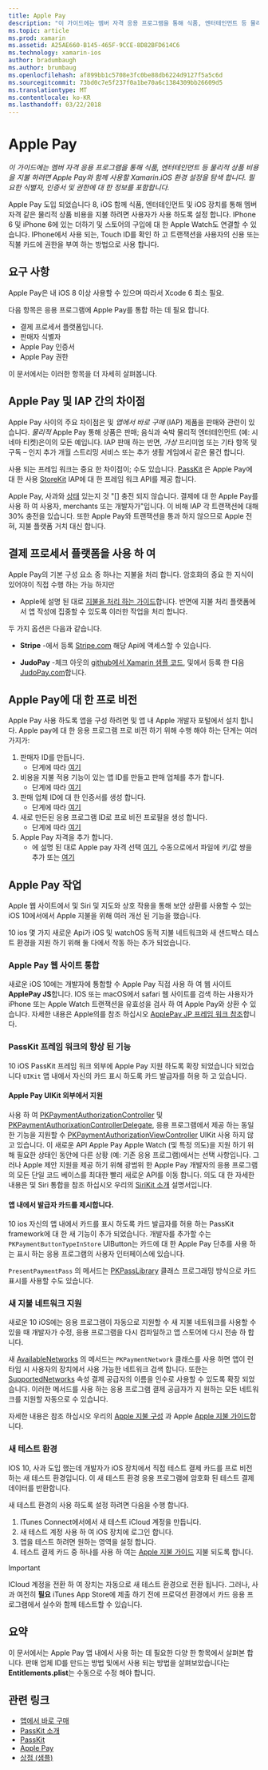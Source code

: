```yaml
---
title: Apple Pay
description: "이 가이드에는 멤버 자격 응용 프로그램을 통해 식품, 엔터테인먼트 등 물리적 상품 비용을 지불 하려면 Apple Pay와 함께 사용할 Xamarin.iOS 환경 설정을 탐색 합니다. 필요한 식별자, 인증서 및 권한에 대 한 정보를 포함합니다."
ms.topic: article
ms.prod: xamarin
ms.assetid: A25AE660-B145-465F-9CCE-8D82BFD614C6
ms.technology: xamarin-ios
author: bradumbaugh
ms.author: brumbaug
ms.openlocfilehash: af899bb1c5708e3fc0be88db6224d9127f5a5c6d
ms.sourcegitcommit: 73bd0c7e5f237f0a1be70a6c1384309bb26609d5
ms.translationtype: MT
ms.contentlocale: ko-KR
ms.lasthandoff: 03/22/2018
---
```

# <a name="apple-pay"></a>Apple Pay

_이 가이드에는 멤버 자격 응용 프로그램을 통해 식품, 엔터테인먼트 등 물리적 상품 비용을 지불 하려면 Apple Pay와 함께 사용할 Xamarin.iOS 환경 설정을 탐색 합니다. 필요한 식별자, 인증서 및 권한에 대 한 정보를 포함합니다._


Apple Pay 도입 되었습니다 8, iOS 함께 식품, 엔터테인먼트 및 iOS 장치를 통해 멤버 자격 같은 물리적 상품 비용을 지불 하려면 사용자가 사용 하도록 설정 합니다. IPhone 6 및 iPhone 6에 있는 더하기 및 스토어의 구입에 대 한 Apple Watch도 연결할 수 있습니다. IPhone에서 사용 되는, Touch ID를 확인 하 고 트랜잭션을 사용자의 신용 또는 직불 카드에 권한을 부여 하는 방법으로 사용 합니다.


## <a name="requirements"></a>요구 사항

Apple Pay은 내 iOS 8 이상 사용할 수 있으며 따라서 Xcode 6 최소 필요.

다음 항목은 응용 프로그램에 Apple Pay를 통합 하는 데 필요 합니다.

 - 결제 프로세서 플랫폼입니다.
 - 판매자 식별자
 - Apple Pay 인증서
 - Apple Pay 권한

이 문서에서는 이러한 항목을 더 자세히 살펴봅니다.

## <a name="differences-between-apple-pay-and-iap"></a>Apple Pay 및 IAP 간의 차이점

Apple Pay 사이의 주요 차이점은 및 *앱에서 바로 구매* (IAP) 제품을 판매와 관련이 있습니다. *물리적* Apple Pay 통해 상품은 판매; 음식과 숙박 물리적 엔터테인먼트 (예: 시네마 티켓)은이의 모든 예입니다. IAP 판매 하는 반면, *가상* 프리미엄 또는 기타 항목 및 구독 – 인지 추가 개월 스트리밍 서비스 또는 추가 생활 게임에서 같은 물건 합니다.

사용 되는 프레임 워크는 중요 한 차이점이; 수도 있습니다. [PassKit](https://developer.apple.com/library/ios/documentation/PassKit/Reference/PKPaymentAuthorizationViewController_Ref/) 은 Apple Pay에 대 한 사용 [StoreKit](https://developer.apple.com/library/ios/documentation/PassKit/Reference/PKPaymentAuthorizationViewController_Ref/) IAP에 대 한 프레임 워크 API를 제공 합니다.

Apple Pay, 사과와 [상태](https://developer.apple.com/apple-pay/Getting-Started-with-Apple-Pay.pdf) 있는지 것 "[] 충전 되지 않습니다. 결제에 대 한 Apple Pay를 사용 하 여 사용자, merchants 또는 개발자가"입니다. 이 비해 IAP 각 트랜잭션에 대해 30% 충전을 있습니다. 또한 Apple Pay와 트랜잭션을 통과 하지 않으므로 Apple 전혀, 지불 플랫폼 거치 대신 합니다.


## <a name="using-a-payment-processor-platform"></a>결제 프로세서 플랫폼을 사용 하 여

Apple Pay의 기본 구성 요소 중 하나는 지불을 처리 합니다. 암호화의 중요 한 지식이 있어야이 직접 수행 하는 가능 하지만
- Apple에 설명 된 대로 [지불을 처리 하는 가이드](https://developer.apple.com/library/ios/ApplePay_Guide/ProcessPayment.html)합니다.
반면에 지불 처리 플랫폼에서 앱 작성에 집중할 수 있도록 이러한 작업을 처리 합니다.

두 가지 옵션은 다음과 같습니다.

- **Stripe** -에서 등록 [Stripe.com](https://stripe.com/) 해당 Api에 액세스할 수 있습니다.

- **JudoPay** -체크 아웃의 [github에서 Xamarin 샘플 코드](https://github.com/Judopay/Xamarin-Sample-App), 및에서 등록 한 다음 [JudoPay.com](https://www.judopay.com/)합니다.


## <a name="provisioning-for-apple-pay"></a>Apple Pay에 대 한 프로 비전

Apple Pay 사용 하도록 앱을 구성 하려면 및 앱 내 Apple 개발자 포털에서 설치 합니다. Apple pay에 대 한 응용 프로그램 프로 비전 하기 위해 수행 해야 하는 단계는 여러 가지가:

1. 판매자 ID를 만듭니다.
    - 단계에 따라 [여기](~/ios/deploy-test/provisioning/capabilities/apple-pay-capabilities.md#merchantid)
2. 비용을 지불 적용 기능이 있는 앱 ID를 만들고 판매 업체를 추가 합니다.
    - 단계에 따라 [여기](~/ios/deploy-test/provisioning/capabilities/apple-pay-capabilities.md#appid)
3. 판매 업체 ID에 대 한 인증서를 생성 합니다.
    - 단계에 따라 [여기](~/ios/deploy-test/provisioning/capabilities/apple-pay-capabilities.md#certificate)
4. 새로 만든된 응용 프로그램 ID로 프로 비전 프로필을 생성 합니다.
    - 단계에 따라 [여기](~/ios/get-started/installation/device-provisioning/manual-provisioning.md#provisioning)
5. Apple Pay 자격을 추가 합니다.
    - 에 설명 된 대로 Apple pay 자격 선택 [여기](~/ios/deploy-test/provisioning/entitlements.md), 수동으로에서 파일에 키/값 쌍을 추가 또는 [여기](~/ios/deploy-test/provisioning/entitlements.md)


## <a name="working-with-apple-pay"></a>Apple Pay 작업

Apple 웹 사이트에서 및 Siri 및 지도와 상호 작용을 통해 보안 상환를 사용할 수 있는 iOS 10에서에서 Apple 지불을 위해 여러 개선 된 기능을 했습니다.

10 ios 몇 가지 새로운 Api가 iOS 및 watchOS 동적 지불 네트워크와 새 샌드박스 테스트 환경을 지원 하기 위해 둘 다에서 작동 하는 추가 되었습니다.


### <a name="apple-pay-website-integration"></a>Apple Pay 웹 사이트 통합

새로운 iOS 10에는 개발자에 통합할 수 Apple Pay 직접 사용 하 여 웹 사이트 **ApplePay JS**합니다. IOS 또는 macOS에서 safari 웹 사이트를 검색 하는 사용자가 iPhone 또는 Apple Watch 트랜잭션을 유효성을 검사 하 여 Apple Pay와 상환 수 있습니다. 자세한 내용은 Apple의를 참조 하십시오 [ApplePay JP 프레임 워크 참조](https://developer.apple.com/reference/applepayjs)합니다.

### <a name="passkit-framework-enhancements"></a>PassKit 프레임 워크의 향상 된 기능

10 iOS PassKit 프레임 워크 외부에 Apple Pay 지원 하도록 확장 되었습니다 되었습니다 `UIKit` 앱 내에서 자신의 카드 표시 하도록 카드 발급자를 허용 하 고 있습니다.


#### <a name="supporting-apple-pay-outside-of-uikit"></a>Apple Pay UIKit 외부에서 지원

사용 하 여 [PKPaymentAuthorizationController](https://developer.apple.com/reference/passkit/pkpaymentauthorizationcontroller) 및 [PKPaymentAuthorixationControllerDelegate](https://developer.apple.com/reference/passkit/pkpaymentauthorizationcontrollerdelegate), 응용 프로그램에서 제공 하는 동일한 기능을 지원할 수 [ PKPaymentAuthorizationViewController](https://developer.apple.com/reference/passkit/pkpaymentauthorizationviewcontroller) UIKit 사용 하지 않고 있습니다. 이 새로운 API Apple Pay Apple Watch (및 특정 의도)을 지원 하기 위해 필요한 상태인 동안에 다른 상황 (예: 기존 응용 프로그램)에서는 선택 사항입니다. 그러나 Apple 제안 지원을 제공 하기 위해 광범위 한 Apple Pay 개발자의 응용 프로그램의 모든 단일 코드 베이스를 최대한 빨리 새로운 API를 이동 합니다. 의도 대 한 자세한 내용은 및 Siri 통합을 참조 하십시오 우리의 [SiriKit 소개](~/ios/platform/sirikit/index.md) 설명서입니다.

#### <a name="presenting-issuer-cards-from-within-apps"></a>앱 내에서 발급자 카드를 제시합니다.

10 ios 자신의 앱 내에서 카드를 표시 하도록 카드 발급자를 허용 하는 PassKit framework에 대 한 새 기능이 추가 되었습니다. 개발자를 추가할 수는 `PKPaymentButtonTypeInStore` UIButton는 카드에 대 한 Apple Pay 단추를 사용 하는 표시 하는 응용 프로그램의 사용자 인터페이스에 있습니다.

`PresentPaymentPass` 의 메서드는 [PKPassLibrary](https://developer.apple.com/reference/passkit/pkpasslibrary) 클래스 프로그래밍 방식으로 카드 표시를 사용할 수도 있습니다.

### <a name="new-payment-network-support"></a>새 지불 네트워크 지원

새로운 10 iOS에는 응용 프로그램이 자동으로 지원할 수 새 지불 네트워크를 사용할 수 있을 때 개발자가 수정, 응용 프로그램을 다시 컴파일하고 앱 스토어에 다시 전송 하 합니다.

새 [AvailableNetworks](https://developer.apple.com/reference/passkit/pkpaymentrequest/1833288-availablenetworks) 의 메서드는 `PKPaymentNetwork` 클래스를 사용 하면 앱이 런타임 시 사용자의 장치에서 사용 가능한 네트워크 검색 합니다. 또한는 [SupportedNetworks](https://developer.apple.com/reference/passkit/pkpaymentrequest/1619329-supportednetworks) 속성 결제 공급자의 이름을 인수로 사용할 수 있도록 확장 되었습니다. 이러한 메서드를 사용 하는 응용 프로그램 결제 공급자가 지 원하는 모든 네트워크를 지원할 자동으로 수 있습니다.

자세한 내용은 참조 하십시오 우리의 [Apple 지불 구성](~/ios/platform/apple-pay.md) 과 Apple [Apple 지불 가이드](https://developer.apple.com/apple-pay/)합니다.

### <a name="new-testing-environment"></a>새 테스트 환경

IOS 10, 사과 도입 했는데 개발자가 iOS 장치에서 직접 테스트 결제 카드를 프로 비전 하는 새 테스트 환경입니다. 이 새 테스트 환경 응용 프로그램에 암호화 된 테스트 결제 데이터를 반환합니다.

새 테스트 환경의 사용 하도록 설정 하려면 다음을 수행 합니다.

1. ITunes Connect에서에서 새 테스트 iCloud 계정을 만듭니다.
2. 새 테스트 계정 사용 하 여 iOS 장치에 로그인 합니다.
3. 앱을 테스트 하려면 원하는 영역을 설정 합니다.
4. 테스트 결제 카드 중 하나를 사용 하 여는 [Apple 지불 가이드](https://developer.apple.com/apple-pay/) 지불 되도록 합니다.

> [!IMPORTANT]
> ICloud 계정을 전환 하 여 장치는 자동으로 새 테스트 환경으로 전환 됩니다. 그러나, 사과 여전히 **필요** iTunes App Store에 제출 하기 전에 프로덕션 환경에서 카드 응용 프로그램에서 실수와 함께 테스트할 수 있습니다.

## <a name="summary"></a>요약

이 문서에서는 Apple Pay 앱 내에서 사용 하는 데 필요한 다양 한 항목에서 살펴본 합니다. 판매 업체 ID를 만드는 방법 및에서 사용 되는 방법을 살펴보았습니다는 **Entitlements.plist**는 수동으로 수정 해야 합니다.


## <a name="related-links"></a>관련 링크

- [앱에서 바로 구매](~/ios/platform/in-app-purchasing/index.md)
- [PassKit 소개](~/ios/platform/passkit.md)
- [PassKit](https://developer.apple.com/library/ios/documentation/PassKit/Reference/PKPaymentAuthorizationViewController_Ref/)
- [Apple Pay](https://developer.apple.com/apple-pay/)
- [상점 (샘플)](https://developer.xamarin.com/samples/monotouch/ios9/Emporium/)
